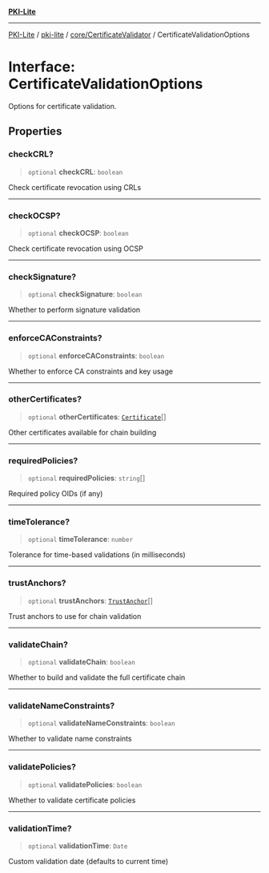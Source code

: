 [**PKI-Lite**](../../../../README.md)

---

[PKI-Lite](../../../../README.md) / [pki-lite](../../../README.md) / [core/CertificateValidator](../README.md) / CertificateValidationOptions

# Interface: CertificateValidationOptions

Options for certificate validation.

## Properties

### checkCRL?

> `optional` **checkCRL**: `boolean`

Check certificate revocation using CRLs

---

### checkOCSP?

> `optional` **checkOCSP**: `boolean`

Check certificate revocation using OCSP

---

### checkSignature?

> `optional` **checkSignature**: `boolean`

Whether to perform signature validation

---

### enforceCAConstraints?

> `optional` **enforceCAConstraints**: `boolean`

Whether to enforce CA constraints and key usage

---

### otherCertificates?

> `optional` **otherCertificates**: [`Certificate`](../../../x509/Certificate/classes/Certificate.md)[]

Other certificates available for chain building

---

### requiredPolicies?

> `optional` **requiredPolicies**: `string`[]

Required policy OIDs (if any)

---

### timeTolerance?

> `optional` **timeTolerance**: `number`

Tolerance for time-based validations (in milliseconds)

---

### trustAnchors?

> `optional` **trustAnchors**: [`TrustAnchor`](TrustAnchor.md)[]

Trust anchors to use for chain validation

---

### validateChain?

> `optional` **validateChain**: `boolean`

Whether to build and validate the full certificate chain

---

### validateNameConstraints?

> `optional` **validateNameConstraints**: `boolean`

Whether to validate name constraints

---

### validatePolicies?

> `optional` **validatePolicies**: `boolean`

Whether to validate certificate policies

---

### validationTime?

> `optional` **validationTime**: `Date`

Custom validation date (defaults to current time)
